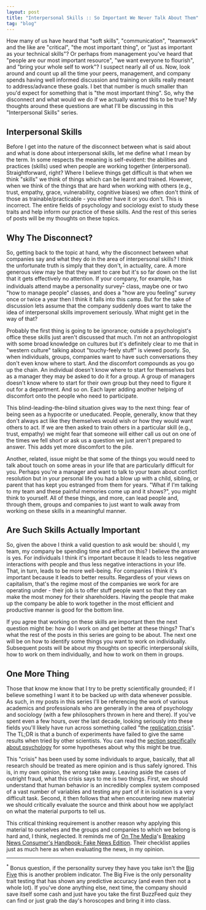 ```yaml
---
layout: post
title: "Interpersonal Skills :: So Important We Never Talk About Them"
tag: "blog"
---
```


How many of us have heard that "soft skills", "communication", "teamwork" and the like are "critical", "the most important thing", or "just as important as your technical skills"?  Or perhaps from management you've heard that "people are our most important resource", "we want everyone to flourish", and "bring your whole self to work"?  I suspect nearly all of us.  Now, look around and count up all the time your peers, management, and company spends having well informed discussion and training on skills really meant to address/advance these goals.  I bet that number is much smaller than you'd expect for something that is "the most important thing".  So, why the disconnect and what would we do if we actually wanted this to be true?  My thoughts around these questions are what I'll be discussing in this "Interpersonal Skills" series.

## Interpersonal Skills
Before I get into the nature of the disconnect between what is said about and what is done about interpersonal skills, let me define what I mean by the term.  In some respects the meaning is self-evident: the abilities and practices (skills) used when people are working together (interpersonal).  Straightforward, right?  Where I believe things get difficult is that when we think "skills" we think of things which can be learnt and trained.  However, when we think of the things that are hard when working with others (e.g., trust, empathy, grace, vulnerability, cognitive biases) we often don't think of those as trainable/practicable - you either have it or you don't.  This is incorrect.  The entire fields of psychology and sociology exist to study these traits and help inform our practice of these skills.  And the rest of this series of posts will be my thoughts on these topics.

## Why The Disconnect?
So, getting back to the topic at hand, why the disconnect between what companies say and what they do in the area of interpersonal skills?  I think the unfortunate truth is simply that they don't, in actuality, care. A more generous view may be that they want to care but it's so far down on the list that it gets effectively no attention.  If your company, for example, has individuals attend maybe a personality survey<sup>[\*](#foot1)</sup> class, maybe one or two "how to manage people" classes, and does a "how are you feeling" survey once or twice a year then I think it falls into this camp.  But for the sake of discussion lets assume that the company suddenly does want to take the idea of interpersonal skills improvement seriously.  What might get in the way of that?

Probably the first thing is going to be ignorance; outside a psychologist's office these skills just aren't discussed that much.  I'm not an anthropologist with some broad knowledge on cultures but it's definitely clear to me that in "western culture" talking about "touchy-feely stuff" is viewed poorly.  So, when individuals, groups, companies want to have such conversations they don't even know where to start.  And the discomfort compounds as you go up the chain.  An individual doesn't know where to start for themselves but as a manager they may be asked to do it for a group.  A group of managers doesn't know where to start for their own group but they need to figure it out for a department.  And so on.  Each layer adding another helping of discomfort onto the people who need to participate.

This blind-leading-the-blind situation gives way to the next thing: fear of being seen as a hypocrite or uneducated.  People, generally, know that they don't always act like they themselves would wish or how they would want others to act.  If we are then asked to train others in a particular skill (e.g., trust, empathy) we might fear that someone will either call us out on one of the times we fell short or ask us a question we just aren't prepared to answer.  This adds yet more discomfort to the pile.

Another, related, issue might be that some of the things you would need to talk about touch on some areas in your life that are particularly difficult for you.  Perhaps you're a manager and want to talk to your team about conflict resolution but in your personal life you had a blow up with a child, sibling, or parent that has kept you estranged from them for years.  "What if I'm talking to my team and these painful memories come up and it shows?", you might think to yourself.  All of these things, and more, can lead people and, through them, groups and companies to just want to walk away from working on these skills in a meaningful manner.

## Are Such Skills Actually Important
So, given the above I think a valid question to ask would be: should I, my team, my company be spending time and effort on this?  I believe the answer is yes.  For individuals I think it's important because it leads to less negative interactions with people and thus less negative interactions in your life.  That, in turn, leads to be more well-being.  For companies I think it's important because it leads to better results.  Regardless of your views on capitalism, that's the regime most of the companies we work for are operating under - their job is to offer stuff people want so that they can make the most money for their shareholders.  Having the people that make up the company be able to work together in the most efficient and productive manner is good for the bottom line.

If you agree that working on these skills are important then the next question might be: how do I work on and get better at these things?  That's what the rest of the posts in this series are going to be about.  The next one will be on how to identify some things you want to work on individually.  Subsequent posts will be about my thoughts on specific interpersonal skills, how to work on them individually, and how to work on them in groups.

## One More Thing
Those that know me know that I try to be pretty scientifically grounded; if I believe something I want it to be backed up with data whenever possible.  As such, in my posts in this series I'll be referencing the work of various academics and professionals who are generally in the area of psychology and sociology (with a few philosophers thrown in here and there).  If you've spent even a few hours, over the last decade, looking seriously into these fields you'll likely have run across something called "the [replication crisis](https://en.wikipedia.org/wiki/Replication_crisis)".  The TL;DR is that a bunch of experiments have failed to give the same results when tried by other scientists.  You can read the [section specifically about psychology](https://en.wikipedia.org/wiki/Replication_crisis#In_psychology) for some hypotheses about why this might be true.

This "crisis" has been used by some individuals to argue, basically, that all research should be treated as mere opinion and is thus safely ignored.  This is, in my own opinion, the wrong take away.  Leaving aside the cases of outright fraud, what this crisis says to me is two things.  First, we should understand that human behavior is an incredibly complex system composed of a vast number of variables and testing any part of it in isolation is a very difficult task.  Second, it then follows that when encountering new material we should critically evaluate the source and think about how we apply/act on what the material purports to tell us.

This critical thinking requirement is another reason why applying this material to ourselves and the groups and companies to which we belong is hard and, I think, neglected.  It reminds me of [On The Media](https://www.wnycstudios.org/podcasts/otm)'s [Breaking News Consumer's Handbook: Fake News Edition](https://www.wnycstudios.org/podcasts/otm/segments/breaking-news-consumer-handbook-fake-news-edition).  Their checklist applies just as much here as when evaluating the news, in my opinion.


---
<sup><a name="foot1">\*</a></sup> Bonus question, if the personality survey they have you take isn't the [Big Five](https://en.wikipedia.org/wiki/Big_Five_personality_traits) this is another problem indicator.  The Big Five is the only personality trait testing that has shown any predictive accuracy (and even then not a whole lot). If you've done anything else, next time, the company should save itself some cash and just have you take the first BuzzFeed quiz they can find or just grab the day's horoscopes and bring it into class.